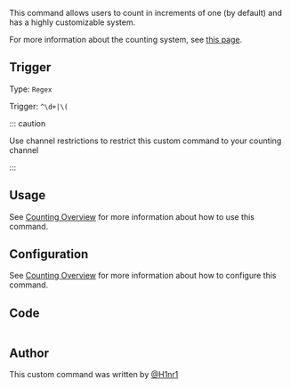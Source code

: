 This command allows users to count in increments of one (by default) and has a highly customizable system.

For more information about the counting system, see [this page](https://github.com/H1nr1/yagpdb-cc/blob/master/website/docs/fun/counting/overview.md).

## Trigger

Type: `Regex`

Trigger: `^\d+|\(`

::: caution

Use channel restrictions to restrict this custom command to your counting channel

:::

## Usage

See [Counting Overview](https://github.com/H1nr1/yagpdb-cc/blob/master/website/docs/fun/counting/overview.md) for more information about how to use this command.

## Configuration

See [Counting Overview](https://github.com/H1nr1/yagpdb-cc/blob/master/website/docs/fun/counting/overview.md) for more information about how to configure this command.

## Code

```gotmplfile=../../../../src/fun/counting/main.go.tmpl
```

## Author

This custom command was written by [@H1nr1](https://github.com/H1nr1)
